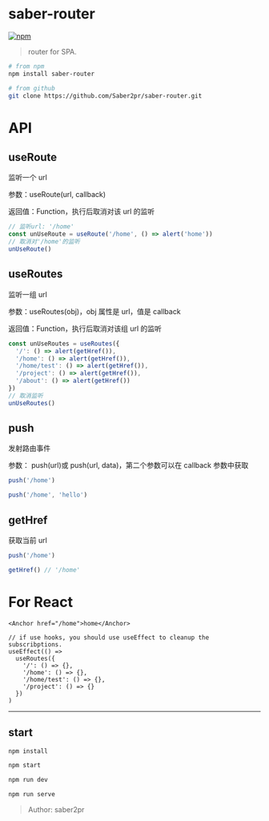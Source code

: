 # saber-router

[![npm](https://img.shields.io/npm/v/saber-router.svg?color=blue)](https://www.npmjs.com/package/saber-router)

> router for SPA.

```bash
# from npm
npm install saber-router

# from github
git clone https://github.com/Saber2pr/saber-router.git
```

# API

## useRoute

监听一个 url

参数：useRoute(url, callback)

返回值：Function，执行后取消对该 url 的监听

```js
// 监听url: '/home'
const unUseRoute = useRoute('/home', () => alert('home'))
// 取消对'/home'的监听
unUseRoute()
```

## useRoutes

监听一组 url

参数：useRoutes(obj)，obj 属性是 url，值是 callback

返回值：Function，执行后取消对该组 url 的监听

```js
const unUseRoutes = useRoutes({
  '/': () => alert(getHref()),
  '/home': () => alert(getHref()),
  '/home/test': () => alert(getHref()),
  '/project': () => alert(getHref()),
  '/about': () => alert(getHref())
})
// 取消监听
unUseRoutes()
```

## push

发射路由事件

参数： push(url)或 push(url, data)，第二个参数可以在 callback 参数中获取

```js
push('/home')

push('/home', 'hello')
```

## getHref

获取当前 url

```js
push('/home')

getHref() // '/home'
```

# For React

```tsx
<Anchor href="/home">home</Anchor>

// if use hooks, you should use useEffect to cleanup the subscribptions.
useEffect(() =>
  useRoutes({
    '/': () => {},
    '/home': () => {},
    '/home/test': () => {},
    '/project': () => {}
  })
)
```

---

## start

```bash
npm install
```

```bash
npm start

npm run dev

npm run serve
```

> Author: saber2pr
